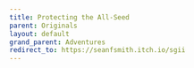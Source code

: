 ```yaml
---
title: Protecting the All-Seed
parent: Originals
layout: default
grand_parent: Adventures
redirect_to: https://seanfsmith.itch.io/sgii
---
```

